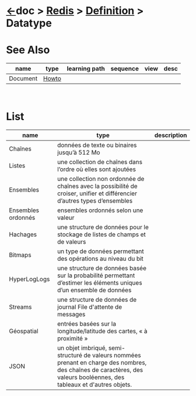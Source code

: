 # [&larr;][Repo_Readme]doc > [Redis][Topic_Readme] > [Definition][STopic_List] > Datatype

[//]: #(Reference)
[Repo_Readme]:    ../../README.md
[Topic_Readme]:   ../README.md
[STopic_List]:    ../list/obj_list.md

[Document_Howto]:  ../howto/document_howto.md

# See Also 

|name|type|learning path|sequence|view|desc|
|-|-|-|-|-|-|
|Document|[Howto][Document_Howto]|
<br>

# List
|name|type|description|
|-|-|-|
|Chaînes|données de texte ou binaires jusqu’à 512 Mo
|Listes|une collection de chaînes dans l’ordre où elles sont ajoutées
|Ensembles|une collection non ordonnée de chaînes avec la possibilité de croiser, unifier et différencier d’autres types d’ensembles
|Ensembles ordonnés|ensembles ordonnés selon une valeur
|Hachages|une structure de données pour le stockage de listes de champs et de valeurs
|Bitmaps|un type de données permettant des opérations au niveau du bit
|HyperLogLogs|une structure de données basée sur la probabilité permettant d’estimer les éléments uniques d’un ensemble de données
|Streams|une structure de données de journal File d'attente de messages
|Géospatial|entrées basées sur la longitude/latitude des cartes, « à proximité »
|JSON|un objet imbriqué, semi-structuré de valeurs nommées prenant en charge des nombres, des chaînes de caractères, des valeurs booléennes, des tableaux et d'autres objets.
